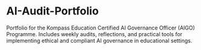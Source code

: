 # AI-Audit-Portfolio
Portfolio for the Kompass Education Certified AI Governance Officer (AIGO) Programme. Includes weekly audits, reflections, and practical tools for implementing ethical and compliant AI governance in educational settings.
